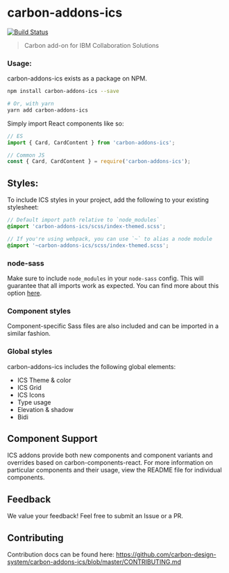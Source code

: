 # carbon-addons-ics

[![Build Status](https://travis-ci.org/carbon-design-system/carbon-addons-ics.svg?branch=master)](https://travis-ci.org/carbon-design-system/carbon-addons-ics)

> Carbon add-on for IBM Collaboration Solutions

### Usage:

carbon-addons-ics exists as a package on NPM. 

```bash
npm install carbon-addons-ics --save

# Or, with yarn
yarn add carbon-addons-ics
```

Simply import React components like so:

```js
// ES
import { Card, CardContent } from 'carbon-addons-ics';

// Common JS
const { Card, CardContent } = require('carbon-addons-ics');
```

## Styles:

To include ICS styles in your project, add the following to your existing stylesheet:

```scss
// Default import path relative to `node_modules`
@import 'carbon-addons-ics/scss/index-themed.scss';

// If you're using webpack, you can use `~` to alias a node module
@import '~carbon-addons-ics/scss/index-themed.scss';
```

### node-sass

Make sure to include `node_modules` in your `node-sass` config. This will guarantee that all imports work as expected. You can find more about this option [here](https://github.com/sass/node-sass#includepaths).

### Component styles

Component-specific Sass files are also included and can be imported in a similar fashion.

### Global styles

carbon-addons-ics includes the following global elements:

- ICS Theme & color
- ICS Grid
- ICS Icons
- Type usage
- Elevation & shadow
- Bidi

## Component Support

ICS addons provide both new components and component variants and overrides based on carbon-components-react. For more information on particular components and their usage, view the README file for individual components.

## Feedback

We value your feedback! Feel free to submit an Issue or a PR.

## Contributing

Contribution docs can be found here: https://github.com/carbon-design-system/carbon-addons-ics/blob/master/CONTRIBUTING.md
